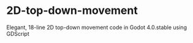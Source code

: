 # 2D-top-down-movement
Elegant, 18-line 2D top-down movement code in Godot 4.0.stable using GDScript
